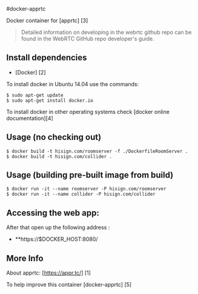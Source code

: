 #docker-apprtc

Docker container for [apprtc] [3]

> Detailed information on developing in the webrtc github repo can be found in the WebRTC GitHub repo developer's guide.

## Install dependencies

  - [Docker] [2]

To install docker in Ubuntu 14.04 use the commands:

    $ sudo apt-get update
    $ sudo apt-get install docker.io

 To install docker in other operating systems check [docker online documentation][4]

## Usage (no checking out)

	$ docker build -t hisign.com/roomserver -f ./DockerfileRoomServer .
	$ docker build -t hisign.com/collider .

## Usage (building pre-built image from build)

	$ docker run -it --name roomserver -P hisign.com/roomserver
	$ docker run -it --name collider -P hisign.com/collider
	
## Accessing the web app:

After that open up the following address :

  - **https://$DOCKER_HOST:8080/


## More Info

About apprtc: [https://appr.tc/] [1]

To help improve this container [docker-apprtc] [5]